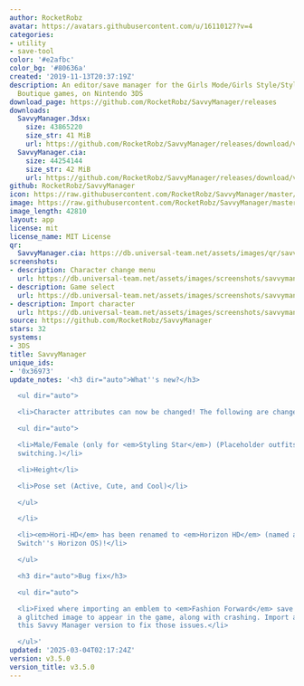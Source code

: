 ```yaml
---
author: RocketRobz
avatar: https://avatars.githubusercontent.com/u/16110127?v=4
categories:
- utility
- save-tool
color: '#e2afbc'
color_bg: '#80636a'
created: '2019-11-13T20:37:19Z'
description: An editor/save manager for the Girls Mode/Girls Style/Style Savvy/Style
  Boutique games, on Nintendo 3DS
download_page: https://github.com/RocketRobz/SavvyManager/releases
downloads:
  SavvyManager.3dsx:
    size: 43865220
    size_str: 41 MiB
    url: https://github.com/RocketRobz/SavvyManager/releases/download/v3.5.0/SavvyManager.3dsx
  SavvyManager.cia:
    size: 44254144
    size_str: 42 MiB
    url: https://github.com/RocketRobz/SavvyManager/releases/download/v3.5.0/SavvyManager.cia
github: RocketRobz/SavvyManager
icon: https://raw.githubusercontent.com/RocketRobz/SavvyManager/master/app/icon.png
image: https://raw.githubusercontent.com/RocketRobz/SavvyManager/master/app/banner.png
image_length: 42810
layout: app
license: mit
license_name: MIT License
qr:
  SavvyManager.cia: https://db.universal-team.net/assets/images/qr/savvymanager-cia.png
screenshots:
- description: Character change menu
  url: https://db.universal-team.net/assets/images/screenshots/savvymanager/character-change-menu.png
- description: Game select
  url: https://db.universal-team.net/assets/images/screenshots/savvymanager/game-select.png
- description: Import character
  url: https://db.universal-team.net/assets/images/screenshots/savvymanager/import-character.png
source: https://github.com/RocketRobz/SavvyManager
stars: 32
systems:
- 3DS
title: SavvyManager
unique_ids:
- '0x36973'
update_notes: '<h3 dir="auto">What''s new?</h3>

  <ul dir="auto">

  <li>Character attributes can now be changed! The following are changeable:

  <ul dir="auto">

  <li>Male/Female (only for <em>Styling Star</em>) (Placeholder outfits are used when
  switching.)</li>

  <li>Height</li>

  <li>Pose set (Active, Cute, and Cool)</li>

  </ul>

  </li>

  <li><em>Hori-HD</em> has been renamed to <em>Horizon HD</em> (named after Nintendo
  Switch''s Horizon OS)!</li>

  </ul>

  <h3 dir="auto">Bug fix</h3>

  <ul dir="auto">

  <li>Fixed where importing an emblem to <em>Fashion Forward</em> save data caused
  a glitched image to appear in the game, along with crashing. Import an emblem with
  this Savvy Manager version to fix those issues.</li>

  </ul>'
updated: '2025-03-04T02:17:24Z'
version: v3.5.0
version_title: v3.5.0
---
```

